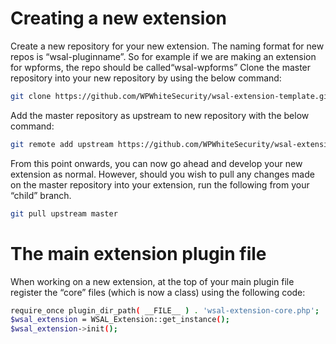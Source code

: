 # Creating a new extension

Create a new repository for your new extension. The naming format for new repos is “wsal-pluginname”. So for example if we are making an extension for wpforms, the repo should be called“wsal-wpforms”
Clone the master repository into your new repository by using the below command:

```bash
git clone https://github.com/WPWhiteSecurity/wsal-extension-template.git
```

Add the master repository as upstream to new repository with the below command:
```bash
git remote add upstream https://github.com/WPWhiteSecurity/wsal-extension-template.git
```
From this point onwards, you can now go ahead and develop your new extension as normal. However, should you wish to pull any changes made on the master repository into your extension, run the following from your “child” branch.
```bash
git pull upstream master
```

# The main extension plugin file
When working on a new extension, at the top of your main plugin file register the “core” files (which is now a class) using the following code:

```bash
require_once plugin_dir_path( __FILE__ ) . 'wsal-extension-core.php';
$wsal_extension = WSAL_Extension::get_instance();
$wsal_extension->init();
```
